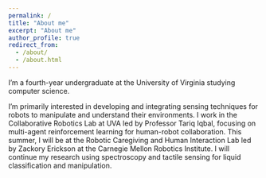 ```yaml
---
permalink: /
title: "About me"
excerpt: "About me"
author_profile: true
redirect_from: 
  - /about/
  - /about.html
---
```


I’m a fourth-year undergraduate at the University of Virginia studying computer science.

I’m primarily interested in developing and integrating sensing techniques for robots to manipulate and understand their environments. I work in the Collaborative Robotics Lab at UVA led by Professor Tariq Iqbal, focusing on multi-agent reinforcement learning for human-robot collaboration. This summer, I will be at the Robotic Caregiving and Human Interaction Lab led by Zackory Erickson at the Carnegie Mellon Robotics Institute. I will continue my research using spectroscopy and tactile sensing for liquid classification and manipulation.